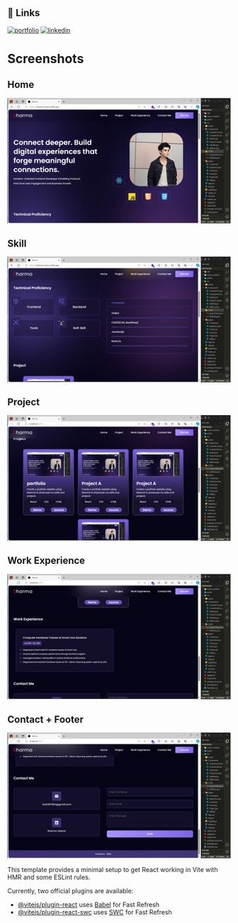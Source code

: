 ## 🔗 Links
[![portfolio](https://img.shields.io/badge/my_portfolio-000?style=for-the-badge&logo=ko-fi&logoColor=white)](https://sharma-natvar.netlify.app/)
[![linkedin](https://img.shields.io/badge/linkedin-0A66C2?style=for-the-badge&logo=linkedin&logoColor=white)](https://www.linkedin.com/in/sharmanatvar/)



# Screenshots

## Home

![App Screenshot](https://github.com/SharmaNatvar/frontEnd_project/blob/main/portfolio2/src/assets/ss/img0.png)




## Skill

![App Screenshot](https://github.com/SharmaNatvar/frontEnd_project/blob/main/portfolio2/src/assets/ss/img1.png)




## Project

![App Screenshot](https://github.com/SharmaNatvar/frontEnd_project/blob/main/portfolio2/src/assets/ss/img2.png)




## Work Experience

![App Screenshot](https://github.com/SharmaNatvar/frontEnd_project/blob/main/portfolio2/src/assets/ss/img3.png)




## Contact + Footer

![App Screenshot](https://github.com/SharmaNatvar/frontEnd_project/blob/main/portfolio2/src/assets/ss/img4.png)



This template provides a minimal setup to get React working in Vite with HMR and some ESLint rules.

Currently, two official plugins are available:

- [@vitejs/plugin-react](https://github.com/vitejs/vite-plugin-react/blob/main/packages/plugin-react/README.md) uses [Babel](https://babeljs.io/) for Fast Refresh
- [@vitejs/plugin-react-swc](https://github.com/vitejs/vite-plugin-react-swc) uses [SWC](https://swc.rs/) for Fast Refresh
